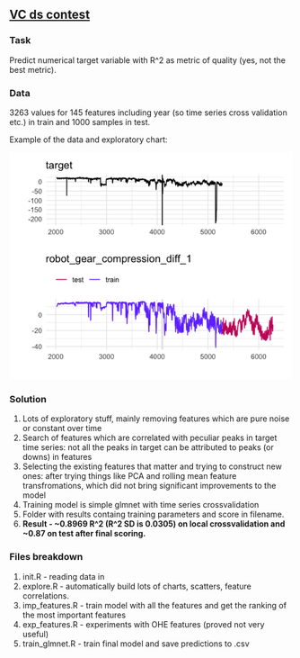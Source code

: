 ## [VC ds contest](https://vc.ru/data)

### Task
Predict numerical target variable with R^2 as metric of quality (yes, not the best metric).

### Data

3263 values for 145 features including year (so time series cross validation etc.) in train and 1000 samples in test. 

Example of the data and exploratory chart:

![](img/example.png)

### Solution

1. Lots of exploratory stuff, mainly removing features which are pure noise or constant over time
2. Search of features which are correlated with peculiar peaks in target time series: not all the peaks in target can be attributed to peaks (or downs) in features
3. Selecting the existing features that matter and trying to construct new ones: after trying things like PCA and rolling mean feature transfromations, which did not bring significant improvements to the model
4. Training model is simple glmnet with time series crossvalidation
5. Folder with results containg training parameters and score in filename.
6. __Result - ~0.8969 R^2 (R^2 SD is 0.0305) on local crossvalidation and ~0.87 on test after final scoring.__

### Files breakdown

1. init.R - reading data in
2. explore.R - automatically build lots of charts, scatters, feature correlations.
3. imp_features.R - train model with all the features and get the ranking of the most important features
4. exp_features.R - experiments with OHE features (proved not very useful)
5. train_glmnet.R - train final model and save predictions to .csv